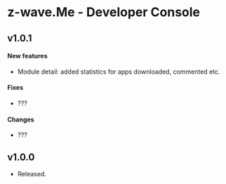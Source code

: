 z-wave.Me - Developer Console
===============

## v1.0.1
#### New features
- Module detail: added statistics for apps downloaded, commented etc.

#### Fixes
- ???

#### Changes
- ???

## v1.0.0
- Released.
